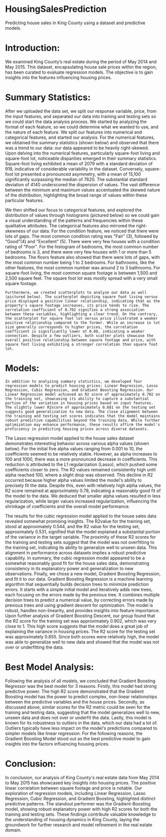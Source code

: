 # HousingSalesPrediction
Predicting house sales in King County using a dataset and predictive models.

# Introduction:
We examined King County’s real estate during the period of May 2014 and May 2015. This dataset, encapsulating house sale prices within the region, has been curated to evaluate regression models. The objective is to gain insights into the features influencing housing prices. 

# Summary Statistics: 
After we uploaded the data set, we split our response variable, price, from the input features, and separated our data into training and testing sets so we could start the data analysis process. We started by analyzing the format of each feature, so we could determine what we wanted to use, and the nature of each feature. We split our features into numerical and categorical features, and started our analysis. For the numerical features, we obtained the summary statistics (shown below) and observed that there was a trend to our data: our data appeared to be heavily right-skewed. Upon delving into the numerical features, particularly square-foot living and square-foot lot, noticeable disparities emerged in their summary statistics. Square-foot living exhibited a mean of 2079 with a standard deviation of 918, indicative of considerable variability in the dataset. Conversely, square-foot lot presented a pronounced asymmetry, with a mean of 15,100 significantly surpassing the median of 7620. The substantial standard deviation of 4140 underscored the dispersion of values. The vast difference between the minimum and maximum values accentuated the skewed nature of the distribution, highlighting the broad range of values within these particular features. 

We then shifted our focus to categorical features, and explored the distribution of values through histograms (pictured below) so we could gain a visual understanding of the patterns and frequencies within these qualitative attributes. The categorical features also mirrored the right-skewness of our data. For the condition feature, we noticed that there were lots of gaps. The most common condition rating was "Fair" (3), followed by "Good"(4) and "Excellent" (5). There were very few houses with a condition rating of "Poor". For the histogram of bedrooms, the most common number of bedrooms is 3, and there were very few houses with 1 or more than 5 bedrooms. The floors feature also showed that there were lots of gaps, with the most common number being 1 to 2 bedrooms. For bathrooms, like the other features, the most common number was around 2 to 3 bathrooms. For square-foot living, the most common square footage is between 1,500 and 2,500 square feet. The square foot lot was mostly spread with a very small square footage. 

	Furthermore, we created scatterplots to analyze our data as well (pictured below). The scatterplot depicting square foot living versus price displayed a positive linear relationship, indicating that as the property's square footage increases, its price tends to rise. The correlation coefficient of 0.702 signifies a strong association between these variables, highlighting a clear trend. On the contrary, the scatterplot for square foot lot versus price illustrated a weaker positive relationship compared to the former. While an increase in lot size generally corresponds to higher prices, the correlation coefficient is significantly lower at 0.08, indicating a weaker connection. Despite a few outliers, both scatter plots showcase the overall positive relationship between square footage and price, with square foot living exhibiting a stronger correlation than square foot lot.

# Models:
	In addition to analyzing summary statistics, we developed four regression models to predict housing prices: Linear Regression, Lasso Regression, Cubic Regression, and Gradient Boosting Regression. Our Linear Regression model achieved an R2 score of approximately 0.702 on the training set, showcasing its ability to capture a substantial portion of the variation in housing prices based on input features. The slightly lower R2score of approximately 0.681 on the testing set suggests good generalization to new data. The close alignment between the training and testing set scores indicates that the model maintains robust predictive capabilities beyond the training data. While further optimization may enhance performance, these results affirm the model's proficiency in predicting housing prices across diverse datasets.
The Lasso regression model applied to the house sales dataset demonstrates interesting behavior across various alpha values (shown below). For the initial five alpha values ranging from 0.001 to 10, the coefficients seemed to be relatively stable. However, as alpha increases to 100 and 1000, there was a more pronounced decrease in coefficients. This reduction is attributed to the L1 regularization (Lasso), which pushed some coefficients closer to zero. The R2 values remained consistently high until alpha reached 100, where a slight drop was observed. This decline in R2 occurred because higher alpha values limited the model's ability to precisely fit the data. Despite this, even with relatively high alpha values, the R2 score remained at approximately 0.78, indicating a reasonably good fit of the model to the data. We deduced that smaller alpha values resulted in less regularization, while larger values increased regularization, influencing the shrinkage of coefficients and the overall model performance.


The results for the cubic regression model applied to the house sales data revealed somewhat promising insights. The R2value for the training set, stood at approximately 0.544, and the R2 value for the testing set, approximately 0.531, signified that the model explained a substantial portion of the variance in the target variable. The proximity of these R2 scores for the training and testing sets suggest that the model was not overfitting to the training set, indicating its ability to generalize well to unseen data. This alignment in performance across datasets implies a robust predictive capability. In summary, the cubic regression model appeared to be a somewhat reasonably good fit for the house sales data, demonstrating consistency in its explanatory power and generalization to new observations.
Finally, we chose a new model, Gradient Boosting Regression, and fit it to our data.  Gradient Boosting Regression is a machine learning algorithm that sequentially builds decision trees to minimize prediction errors. It starts with a simple initial model and iteratively adds new trees, each focusing on the errors made by the previous tree. It combines multiple decision trees to predict a numerical value, by correcting errors made by previous trees and using gradient descent for optimization. The model is robust, handles non-linearity, and provides insights into feature importance.
	Upon further analysis of Gradient Boosting Descent, our group found that the  R2 score for the training set was approximately 0.902, which was very close to 1. This high score suggests that the model does a great job of explaining the variance in housing prices. The  R2 score for the testing set was approximately 0.855. Since both scores were relatively high, the model was able to generalize well to new data and showed that the model was not over or underfitting the data.

# Best Model Analysis:
Following the analysis of all models, we concluded that Gradient Boosting Regressor was the best model for 3 reasons. Firstly, this model had strong predictive power. The high R2 score demonstrated that the Gradient Boosting model has the power to predict complex, non-linear relationships between the predictive variables and the house prices. Secondly, as discussed above, similar scores for the  R2 metric could be seen for the training and testing data, suggesting that the model generalizes well to new, unseen data and does not over or underfit the data. Lastly, this model is known for its robustness to outliers in the data, which our data had a lot of. Outliers typically have less impact on the model's predictions compared to simpler models like linear regression. For the following reasons, the Gradient Boosting Model stood out as the best predictive model to gain insights into the factors influencing housing prices.

# Conclusion:
In conclusion, our analysis of King County's real estate data from May 2014 to May 2015 has showcased key insights into housing prices. The positive linear correlation between square footage and price is notable. Our exploration of regression models, including Linear Regression, Lasso Regression, Cubic Regression, and Gradient Boosting, highlighted distinct predictive patterns. The standout performer was the Gradient-Boosting model, showing robust explanatory power with high R2 scores for both the training and testing sets. These findings contribute valuable knowledge to the understanding of housing dynamics in King County, laying the groundwork for further research and model refinement in the real estate domain.


